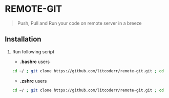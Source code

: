 # REMOTE-GIT
> Push, Pull and Run your code on remote server in a breeze

## Installation

1. Run following script
	- **.bashrc** users

	```bash
	cd ~/ ; git clone https://github.com/litcoderr/remote-git.git ; cd remote-git ; echo 'export PATH=$PATH:$PWD\nalias remote-run="remote-run.bash"\nalias remote-upload="remote-upload.bash"' >> ~/.bashrc ;
	```
	
	- **.zshrc** users

	```bash
	cd ~/ ; git clone https://github.com/litcoderr/remote-git.git ; cd remote-git ; echo 'export PATH=$PATH:$PWD\nalias remote-run="remote-run.bash"\nalias remote-upload="remote-upload.bash"' >> ~/.zshrc ;
	```

